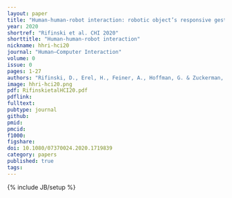 ```yaml
---
layout: paper
title: "Human-human-robot interaction: robotic object’s responsive gestures improve interpersonal evaluation in human interaction"
year: 2020
shortref: "Rifinski et al. CHI 2020"
shorttitle: "Human-human-robot interaction"
nickname: hhri-hci20
journal: "Human–Computer Interaction"
volume: 0
issue: 0
pages: 1-27
authors: "Rifinski, D., Erel, H., Feiner, A., Hoffman, G. & Zuckerman, O."
image: hhri-hci20.png
pdf: RifinskietalHCI20.pdf
pdflink:
fulltext:  
pubtype: journal
github:
pmid:  
pmcid:
f1000:
figshare:
doi: 10.1080/07370024.2020.1719839
category: papers
published: true
tags: 
---
```

{% include JB/setup %}

<!-- # Abstract -->

